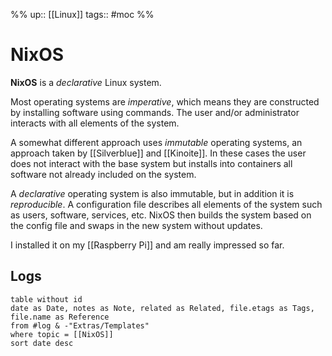 %%
up:: [[Linux]]
tags:: #moc 
%%
# NixOS

**NixOS** is a *declarative* Linux system. 

Most operating systems are *imperative*, which means they are constructed by installing software using commands. The user and/or administrator interacts with all elements of the system.

A somewhat different approach uses *immutable* operating systems, an approach taken by [[Silverblue]] and [[Kinoite]]. In these cases the user does not interact with the base system but installs into containers all software not already included on the system.

A *declarative* operating system is also immutable, but in addition it is *reproducible*.  A configuration file describes all elements of the system such as users, software, services, etc. NixOS then builds the system based on the config file and swaps in the new system without updates.

I installed it on my [[Raspberry Pi]] and am really impressed so far.

## Logs

```dataview
table without id
date as Date, notes as Note, related as Related, file.etags as Tags, file.name as Reference
from #log & -"Extras/Templates"
where topic = [[NixOS]]
sort date desc
```
